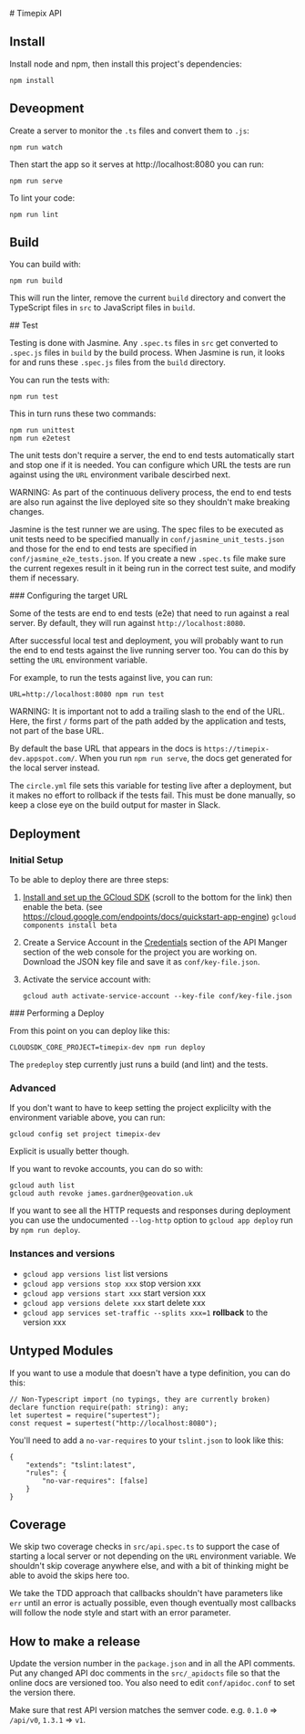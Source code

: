 # Timepix API

## Install

Install node and npm, then install this project's dependencies:

```
npm install
```

## Deveopment

Create a server to monitor the `.ts` files and convert them to `.js`:

```
npm run watch
```

Then start the app so it serves at http://localhost:8080 you can run:

```
npm run serve
```

To lint your code:

```
npm run lint
```

## Build

You can build with:

```
npm run build
```

This will run the linter, remove the current `build` directory and convert the
TypeScript files in `src` to JavaScript files in `build`.

## Test

Testing is done with Jasmine. Any `.spec.ts` files in `src` get converted to
`.spec.js` files in `build` by the build process. When Jasmine is run, it looks
for and runs these `.spec.js` files from the `build` directory.

You can run the tests with:

```
npm run test
```

This in turn runs these two commands:

```
npm run unittest
npm run e2etest
```

The unit tests don't require a server, the end to end tests automatically start
and stop one if it is needed. You can configure which URL the tests are run
against using the `URL` environment varibale descirbed next.

WARNING: As part of the continuous delivery process, the end to end tests are
also run against the live deployed site so they shouldn't make breaking
changes.

Jasmine is the test runner we are using. The spec files to be executed as unit
tests need to be specified manually in `conf/jasmine_unit_tests.json`
and those for the end to end tests are specified in
`conf/jasmine_e2e_tests.json`. If you create a new `.spec.ts` file make
sure the current regexes result in it being run in the correct test suite, and
modify them if necessary.


### Configuring the target URL

Some of the tests are end to end tests (e2e) that need to run against a real
server. By default, they will run against `http://localhost:8080`.

After successful local test and deployment, you will probably want to run the
end to end tests against the live running server too. You can do this by
setting the `URL` environment variable.

For example, to run the tests against live, you can run:

```
URL=http://localhost:8080 npm run test
```

WARNING: It is important not to add a trailing slash to the end of the URL.
Here, the first `/` forms part of the path added by the application and tests,
not part of the base URL.

By default the base URL that appears in the docs is
`https://timepix-dev.appspot.com/`. When you run `npm run
serve`, the docs get generated for the local server instead.

The `circle.yml` file sets this variable for testing live after a deployment,
but it makes no effort to rollback if the tests fail. This must be done
manually, so keep a close eye on the build output for master in Slack.

## Deployment

### Initial Setup

To be able to deploy there are three steps:

1. [Install and set up the GCloud SDK](https://cloud.google.com/sdk/) (scroll
   to the bottom for the link)
   then enable the beta. (see https://cloud.google.com/endpoints/docs/quickstart-app-engine)
   ```gcloud components install beta```

2. Create a Service Account in the
   [Credentials](https://console.cloud.google.com/apis/credentials?project=timepix-dev)
   section of the API Manger section of the web console for the project you are
   working on. Download the JSON key file and save it as `conf/key-file.json`.

3. Activate the service account with:

   ```
   gcloud auth activate-service-account --key-file conf/key-file.json
   ```

### Performing a Deploy

From this point on you can deploy like this:

```
CLOUDSDK_CORE_PROJECT=timepix-dev npm run deploy
```

The `predeploy` step currently just runs a build (and lint) and the tests.

### Advanced

If you don't want to have to keep setting the project explicilty with the
environment variable above, you can run:

```
gcloud config set project timepix-dev
```

Explicit is usually better though.

If you want to revoke accounts, you can do so with:

```
gcloud auth list
gcloud auth revoke james.gardner@geovation.uk
```

If you want to see all the HTTP requests and responses during deployment you
can use the undocumented `--log-http` option to `gcloud app deploy` run by `npm
run deploy`.

### Instances and versions

* ```gcloud app versions list``` list versions
* ```gcloud app versions stop xxx``` stop version xxx
* ```gcloud app versions start xxx``` start version xxx
* ```gcloud app versions delete xxx``` start delete xxx
* ```gcloud app services set-traffic --splits xxx=1``` **rollback** to the version xxx

## Untyped Modules

If you want to use a module that doesn't have a type definition, you can do this:

```
// Non-Typescript import (no typings, they are currently broken)
declare function require(path: string): any;
let supertest = require("supertest");
const request = supertest("http://localhost:8080");
```

You'll need to add a `no-var-requires` to your `tslint.json` to look like this:

```
{
    "extends": "tslint:latest",
    "rules": {
        "no-var-requires": [false]
    }
}
```

## Coverage

We skip two coverage checks in `src/api.spec.ts` to support the case of
starting a local server or not depending on the `URL` environment variable. We
shouldn't skip coverage anywhere else, and with a bit of thinking might be able
to avoid the skips here too.

We take the TDD approach that callbacks shouldn't have parameters like `err`
until an error is actually possible, even though eventually most callbacks will
follow the node style and start with an error parameter.

## How to make a release

Update the version number in the `package.json` and in all the API comments.
Put any changed API doc comments in the `src/_apidocts` file so that the online
docs are versioned too. You also need to edit `conf/apidoc.conf` to set the
version there.

Make sure that rest API version matches the semver code. e.g. `0.1.0` =>
`/api/v0`, `1.3.1` => `v1`.
